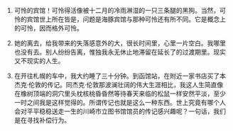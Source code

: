 1. 
    可怜的宾馆！可怜得活像被十二月的冷雨淋湿的一只三条腿的黑狗。当然，可怜的宾馆世上所在皆是，问题是海豚宾馆与那种可怜还有所不同。它是概念上的可怜，因而格外可怜。

2. 
    她的离去，给我带来的失落感意外的大，很长时间里，心里一片空白。我哪里也没有去。别人纷纷告离，惟独我永无休止地滞留在延长了的过渡期里。现实又不现实的人生。

3. 
    在开往札幌的车中，我大约睡了三十分钟。到函馆站，在附近一家书店买了本杰克·伦敦的传记。同杰克·伦敦那波澜壮阔的伟大生涯相比，我这人生简直像在橡树顶端的洞穴里头枕核桃昏昏然等待春天来临的松鼠一样安然平淡，至少一时之间我是这样觉得的。所谓传记也就是这么一种东西。世上究竟有哪个人会对平平稳稳送走一生的川崎市立图书馆馆员的传记感兴趣呢？一句话，我们是在寻找补偿行为。